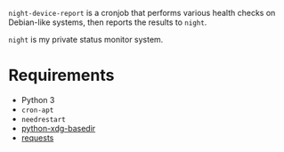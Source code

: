 `night-device-report` is a cronjob that performs various health checks on Debian-like systems, then reports the results to `night`.

`night` is my private status monitor system.

# Requirements

* Python 3
* `cron-apt`
* `needrestart`
* [python-xdg-basedir](https://github.com/fenhl/python-xdg-basedir)
* [requests](http://docs.python-requests.org/en/stable/)
